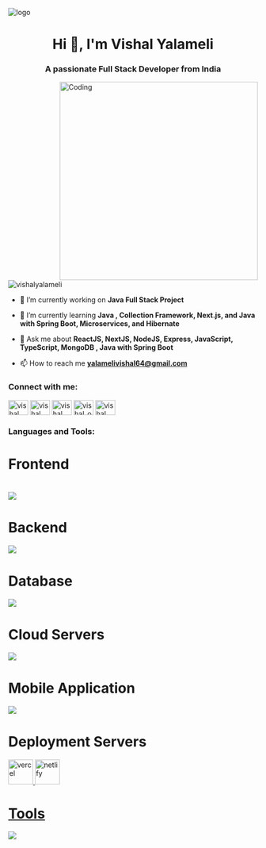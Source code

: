 ![logo](https://camo.githubusercontent.com/9a23836503c0a69b966ecf2a67d94a78ede959e6aa1ad60012d1589e7db445ba/68747470733a2f2f6d656469612e6c6963646e2e636f6d2f646d732f696d6167652f433444313641514874456f4c496f5063594f672f70726f66696c652d646973706c61796261636b67726f756e64696d6167652d736872696e6b5f3230305f3830302f302f313635363037333033333037393f653d3231343734383336343726763d6265746126743d33373733326e5344545f534f2d72436b6643326c7732345248377466725672596d346c4b724244474f5177)
<h1 align="center">Hi 👋, I'm Vishal Yalameli</h1>
<h3 align="center">A passionate Full Stack Developer from India</h3>
<img align="right" alt="Coding" width="400" src="https://camo.githubusercontent.com/2366b34bb903c09617990fb5fff4622f3e941349e846ddb7e73df872a9d21233/68747470733a2f2f63646e2e6472696262626c652e636f6d2f75736572732f3733303730332f73637265656e73686f74732f363538313234332f6176656e746f2e676966">

<p align="left"> <img src="https://komarev.com/ghpvc/?username=vishalyalameli&label=Profile%20views&color=0e75b6&style=flat" alt="vishalyalameli" /> </p>

- 🔭 I’m currently working on **Java Full Stack Project**

- 🌱 I’m currently learning **Java , Collection Framework, Next.js, and Java with Spring Boot, Microservices, and Hibernate**

- 💬 Ask me about **ReactJS, NextJS, NodeJS, Express, JavaScript, TypeScript, MongoDB , Java with Spring Boot**

- 📫 How to reach me **yalamelivishal64@gmail.com**

<h3 align="left">Connect with me:</h3>
<p align="left">
<a href="https://twitter.com/vishal yalameli" target="blank"><img align="center" src="https://raw.githubusercontent.com/rahuldkjain/github-profile-readme-generator/master/src/images/icons/Social/twitter.svg" alt="vishal yalameli" height="30" width="40" /></a>
<a href="https://linkedin.com/in/vishal yalameli" target="blank"><img align="center" src="https://raw.githubusercontent.com/rahuldkjain/github-profile-readme-generator/master/src/images/icons/Social/linked-in-alt.svg" alt="vishal yalameli" height="30" width="40" /></a>
<a href="https://stackoverflow.com/users/vishal yalameli" target="blank"><img align="center" src="https://raw.githubusercontent.com/rahuldkjain/github-profile-readme-generator/master/src/images/icons/Social/stack-overflow.svg" alt="vishal yalameli" height="30" width="40" /></a>
<a href="https://instagram.com/vishal_official_4982" target="blank"><img align="center" src="https://raw.githubusercontent.com/rahuldkjain/github-profile-readme-generator/master/src/images/icons/Social/instagram.svg" alt="vishal_official_4982" height="30" width="40" /></a>
<a href="https://www.youtube.com/c/vishal song beats" target="blank"><img align="center" src="https://raw.githubusercontent.com/rahuldkjain/github-profile-readme-generator/master/src/images/icons/Social/youtube.svg" alt="vishal song beats" height="30" width="40" /></a>
</p>

<h3 align="left">Languages and Tools:</h3>
<h1>Frontend<h1/>
<p align="left">
  <a href="https://skillicons.dev">
    <img src="https://skillicons.dev/icons?i=html,css,js,react,next,ts,angular,vue,redux,tailwind,materialui,bootstrap" />
  </a>
</p>

# Backend
<p align="left">
  <a href="https://skillicons.dev">
    <img src="https://skillicons.dev/icons?i=nodejs,express,java,spring,python" />
  </a>
</p>

 # Database
<p align="left">
  <a href="https://skillicons.dev">
    <img src="https://skillicons.dev/icons?i=mongodb,mysql,postgresql" />
  </a>
</p>

# Cloud Servers
<p align="left">
  <a href="https://skillicons.dev">
    <img src="https://skillicons.dev/icons?i=azure,aws,firebase" />
  </a>
</p>

# Mobile Application
<p align="left">
  <a href="https://skillicons.dev">
    <img src="https://skillicons.dev/icons?i=kotlin,flutter,dart" />
  </a>
</p>

# Deployment Servers
<p align="left">
<a href="https://vercel.com" target="_blank" rel="noreferrer"> <img src="https://www.vectorlogo.zone/logos/vercel/vercel-icon.svg" alt="vercel" width="50" height="50"/>
<a href="https://netlify.com" target="_blank" rel="noreferrer"> <img src="https://www.vectorlogo.zone/logos/netlify/netlify-icon.svg" alt="netlify" width="50" height="50"/>
</p>

# Tools
<p align="left">
  <a href="https://skillicons.dev">
    <img src="https://skillicons.dev/icons?i=postman,git,github,vscode,eclipse,photoshop,redux,gitlab,docker,figma,linux,idea" />
  </a>
</p>



